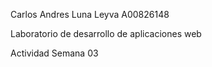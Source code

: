 Carlos Andres Luna Leyva
A00826148

Laboratorio de desarrollo de aplicaciones web

Actividad Semana 03
